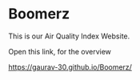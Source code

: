 # Boomerz
This is our Air Quality Index Website.

Open this link, for the overview

https://gaurav-30.github.io/Boomerz/
